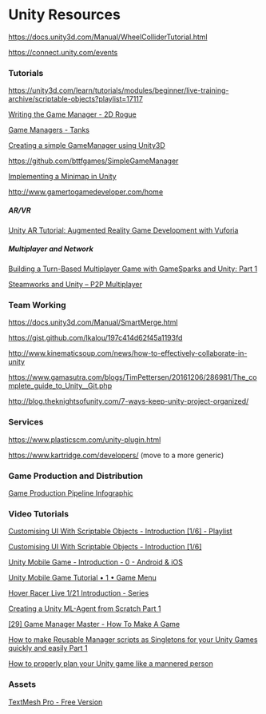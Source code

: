 # Unity Resources

https://docs.unity3d.com/Manual/WheelColliderTutorial.html

https://connect.unity.com/events

### Tutorials

https://unity3d.com/learn/tutorials/modules/beginner/live-training-archive/scriptable-objects?playlist=17117

[Writing the Game Manager - 2D Rogue](https://unity3d.com/learn/tutorials/projects/2d-roguelike-tutorial/writing-game-manager)

[Game Managers - Tanks](https://unity3d.com/learn/tutorials/projects/tanks-tutorial/game-managers)

[Creating a simple GameManager using Unity3D](https://www.packtpub.com/books/content/creating-simple-gamemanager-using-unity3d)

https://github.com/bttfgames/SimpleGameManager

[Implementing a Minimap in Unity](http://blog.theknightsofunity.com/implementing-minimap-unity/)

http://www.gamertogamedeveloper.com/home

##### AR/VR

[Unity AR Tutorial: Augmented Reality Game Development with Vuforia](http://blog.theknightsofunity.com/unity-vuforia-guide/)

##### Multiplayer and Network

[Building a Turn-Based Multiplayer Game with GameSparks and Unity: Part 1](http://blog.theknightsofunity.com/turn-based-multiplayer-game-gamesparks-unity-1/)

[Steamworks and Unity – P2P Multiplayer](http://blog.theknightsofunity.com/steamworks-and-unity-p2p-multiplayer/)

### Team Working

https://docs.unity3d.com/Manual/SmartMerge.html

https://gist.github.com/Ikalou/197c414d62f45a1193fd

http://www.kinematicsoup.com/news/how-to-effectively-collaborate-in-unity

https://www.gamasutra.com/blogs/TimPettersen/20161206/286981/The_complete_guide_to_Unity__Git.php

http://blog.theknightsofunity.com/7-ways-keep-unity-project-organized/

### Services

https://www.plasticscm.com/unity-plugin.html

https://www.kartridge.com/developers/ (move to a more generic)

### Game Production and Distribution

[Game Production Pipeline Infographic](http://blog.theknightsofunity.com/game-production-pipeline/)

### Video Tutorials

[Customising UI With Scriptable Objects - Introduction [1/6] - Playlist](https://www.youtube.com/watch?v=HkUSmI7F304&list=PLX2vGYjWbI0TDfkKmzcXSK7zrFWEPZbQu)

[Customising UI With Scriptable Objects - Introduction [1/6]](https://www.youtube.com/watch?v=HkUSmI7F304)

[Unity Mobile Game - Introduction - 0 - Android & iOS](https://www.youtube.com/watch?v=Ot9R4IXDx3s&list=PLLH3mUGkfFCU5D0nT9dsN2-RYh1XjnHgH&index=1)

[Unity Mobile Game Tutorial • 1 • Game Menu](https://www.youtube.com/watch?v=BiaNsIKJEj0&list=PLLH3mUGkfFCWCsGUfwLMnDWdkpQuqW3xa)

[Hover Racer Live 1/21 Introduction - Series](https://www.youtube.com/watch?v=ULDhOuU2JPY&list=PLX2vGYjWbI0SvPiKiMOcj_z9zCG7V9lkp)

[Creating a Unity ML-Agent from Scratch Part 1](https://www.youtube.com/watch?v=x2RBxmooh8w)

[[29] Game Manager Master - How To Make A Game](https://www.youtube.com/watch?v=Pd80uJEfdE4)

[How to make Reusable Manager scripts as Singletons for your Unity Games quickly and easily Part 1](https://www.youtube.com/watch?v=nIMLHWkc9bs)

[How to properly plan your Unity game like a mannered person](https://www.youtube.com/watch?v=7V9tp2FnMyQ)

### Assets

[TextMesh Pro - Free Version](https://assetstore.unity.com/packages/essentials/beta-projects/textmesh-pro-84126)
